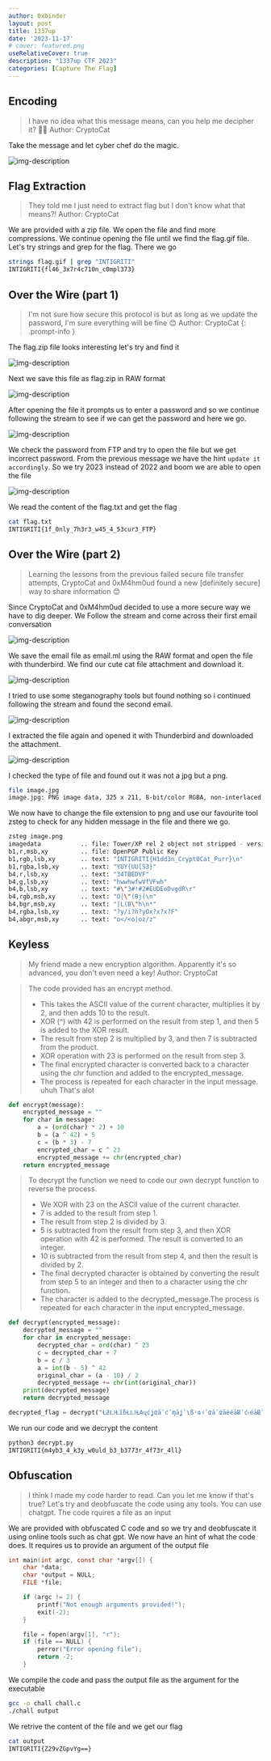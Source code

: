 ```yaml
---
author: 0xbinder
layout: post
title: 1337up
date: '2023-11-17'
# cover: featured.png
useRelativeCover: true
description: "1337up CTF 2023"
categories: [Capture The Flag]
---
```


## Encoding

> I have no idea what this message means, can you help me decipher it? 👨‍💻
Author: CryptoCat

Take the message and let cyber chef do the magic.

![img-description](1.png)

##  Flag Extraction
> They told me I just need to extract flag but I don't know what that means?!
Author: CryptoCat

We are provided with a zip file. We open the file and find more compressions. We continue opening the file until we find the flag.gif file. Let's try strings and grep for the flag. There we go
```bash
strings flag.gif | grep "INTIGRITI"
INTIGRITI{fl46_3x7r4c710n_c0mpl373}
```

## Over the Wire (part 1)
> I'm not sure how secure this protocol is but as long as we update the password, I'm sure everything will be fine 😊
Author: CryptoCat
{: .prompt-info }

The flag.zip file looks interesting let's try and find it

![img-description](3.png)

Next we save this file as flag.zip in RAW format

![img-description](4.png)

After opening the file it prompts us to enter a password and so we continue following the stream to see if we can get the password and here we go.

![img-description](5.png)

We check the password from FTP and try to open the file but we get incorrect password. From the previous message we have the hint ```update it accordingly```. So we try 2023 instead of 2022 and boom we are able to open the file

![img-description](2.png)

We read the content of the flag.txt and get the flag

```bash
cat flag.txt
INTIGRITI{1f_0nly_7h3r3_w45_4_53cur3_FTP}
```

## Over the Wire (part 2)
> Learning the lessons from the previous failed secure file transfer attempts, CryptoCat and 0xM4hm0ud found a new [definitely secure] way to share information 😊

Since CryptoCat and 0xM4hm0ud decided to use a more secure way we have to dig deeper. We Follow the stream and come across their first email conversation

![img-description](6.png)

We save the email file as email.ml using the RAW format and open the file with thunderbird. We find our cute cat file attachment and download it.

![img-description](7.png)

I tried to use some steganography tools but found nothing so i continued following the stream and found the second email.

![img-description](8.png)

I extracted the file again and opened it with Thunderbird and downloaded the attachment.

![img-description](9.png)

I checked the type of file and found out it was not a jpg but a png.

```bash
file image.jpg
image.jpg: PNG image data, 325 x 211, 8-bit/color RGBA, non-interlaced
```

We now have to change the file extension to png and use our favourite tool zsteg to check for any hidden message in the file and there we go.

```bash
zsteg image.png
imagedata           .. file: Tower/XP rel 2 object not stripped - version 258
b1,r,msb,xy         .. file: OpenPGP Public Key
b1,rgb,lsb,xy       .. text: "INTIGRITI{H1dd3n_Crypt0Cat_Purr}\n"
b1,rgba,lsb,xy      .. text: "YUY{UU[S3}"
b4,r,lsb,xy         .. text: "34TBEDVF"
b4,g,lsb,xy         .. text: "hwwhwfwVfVFwh"
b4,b,lsb,xy         .. text: "#\"3#!#2#EUDEeDvgdR\r"
b4,rgb,msb,xy       .. text: "O|\"(Bj(\n"
b4,bgr,msb,xy       .. text: "|L(B\"h\n*"
b4,rgba,lsb,xy      .. text: "?y/i?h?yOx?x?x?F"
b4,abgr,msb,xy      .. text: "o</<o|oz/z"
```
## Keyless
> My friend made a new encryption algorithm. Apparently it's so advanced, you don't even need a key!
Author: CryptoCat

>The code provided has an encrypt method.
>* This takes the ASCII value of the current character, multiplies it by 2, and then adds 10 to the result.
>* XOR (^) with 42 is performed on the result from step 1, and then 5 is added to the XOR result.
>* The result from step 2 is multiplied by 3, and then 7 is subtracted from the product.
>* XOR operation with 23 is performed on the result from step 3. 
>* The final encrypted character is converted back to a character using the chr function and added to the encrypted_message.
>* The process is repeated for each character in the input message. uhuh That's alot

 
```python
def encrypt(message):
    encrypted_message = ""
    for char in message:
        a = (ord(char) * 2) + 10
        b = (a ^ 42) + 5
        c = (b * 3) - 7
        encrypted_char = c ^ 23
        encrypted_message += chr(encrypted_char)
    return encrypted_message
```
>To decrypt the function we need to code our own decrypt function to reverse the process. 
>* We XOR with 23 on the ASCII value of the current character.
>* 7 is added to the result from step 1.
>* The result from step 2 is divided by 3.
>* 5 is subtracted from the result from step 3, and then XOR operation with 42 is performed. The result is converted to an integer.
>* 10 is subtracted from the result from step 4, and then the result is divided by 2. 
>* The final decrypted character is obtained by converting the result from step 5 to an integer and then to a character using the chr function. 
>* The character is added to the decrypted_message.The process is repeated for each character in the input encrypted_message.

```python
def decrypt(encrypted_message):
    decrypted_message = ""
    for char in encrypted_message:
        decrypted_char = ord(char) ^ 23
        c = decrypted_char + 7
        b = c / 3
        a = int(b - 5) ^ 42
        original_char = (a - 10) / 2
        decrypted_message += chr(int(original_char))
    print(decrypted_message)
    return decrypted_message

decrypted_flag = decrypt("ȽƻǇȽȉƃȽǇȽΑɥćʝʣāʹćʹɱāʝʹɩßʵɷ˧ʹʣāʹʣāééāɃʹć˫éāɃʹćɷɷ΅")
```
We run our code and we decrypt the content 
```bash
python3 decrypt.py
INTIGRITI{m4yb3_4_k3y_w0uld_b3_b3773r_4f73r_4ll}
```

## Obfuscation
> I think I made my code harder to read. Can you let me know if that's true?
Let's try and deobfuscate the code using any tools. You can use chatgpt. The code rquires a file as an input

We are provided with obfuscated C code and so we try and deobfuscate it using online tools such as chat gpt. We now have an hint of what the code does. It requires us to provide an argument of the output file

```c
int main(int argc, const char *argv[]) {
    char *data;
    char *output = NULL;
    FILE *file;

    if (argc != 2) {
        printf("Not enough arguments provided!");
        exit(-2);
    }

    file = fopen(argv[1], "r");
    if (file == NULL) {
        perror("Error opening file");
        return -2;
    }
```
We compile the code and pass the output file as the argument for the executable
```bash
gcc -o chall chall.c
./chall output
```
We retrive the content of the file and we get our flag
```bash
cat output
INTIGRITI{Z29vZGpvYg==}
```